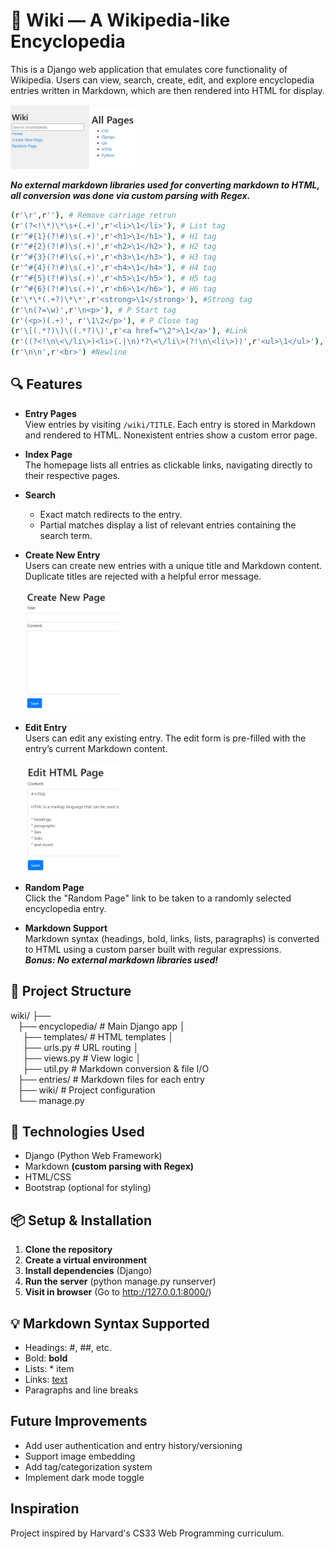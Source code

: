 # 🧠 Wiki — A Wikipedia-like Encyclopedia

This is a Django web application that emulates core functionality of Wikipedia. Users can view, search, create, edit, and explore encyclopedia entries written in Markdown, which are then rendered into HTML for display. 

<img src="https://github.com/apiyarali/Wiki-A-Wikipedia-like-Encyclopedia/blob/07b3234928d89f00c9303a4da273f0cf8d11e3f5/screenshots/wiki_main.jpg" alt="wiki_main" width="200">

**_No external markdown libraries used for converting markdown to HTML, all conversion was done via custom parsing with Regex._**
```bash
(r'\r',r''), # Remove carriage retrun
(r'(?<!\*)\*\s+(.+)',r'<li>\1</li>'), # List tag
(r'^#{1}(?!#)\s(.+)',r'<h1>\1</h1>'), # H1 tag
(r'^#{2}(?!#)\s(.+)',r'<h2>\1</h2>'), # H2 tag
(r'^#{3}(?!#)\s(.+)',r'<h3>\1</h3>'), # H3 tag
(r'^#{4}(?!#)\s(.+)',r'<h4>\1</h4>'), # H4 tag
(r'^#{5}(?!#)\s(.+)',r'<h5>\1</h5>'), # H5 tag
(r'^#{6}(?!#)\s(.+)',r'<h6>\1</h6>'), # H6 tag
(r'\*\*(.+?)\*\*',r'<strong>\1</strong>'), #Strong tag
(r'\n(?=\w)',r'\n<p>'), # P Start tag
(r'(<p>)(.+)', r'\1\2</p>'), # P Close tag
(r'\[(.*?)\]\((.*?)\)',r'<a href="\2">\1</a>'), #Link
(r'((?<!\n\<\/li\>)<li>(.|\n)*?\<\/li\>(?!\n\<li\>))',r'<ul>\1</ul>'), #UL tag
(r'\n\n',r'<br>') #Newline
```

## 🔍 Features

- **Entry Pages**  
  View entries by visiting `/wiki/TITLE`. Each entry is stored in Markdown and rendered to HTML. Nonexistent entries show a custom error page.

- **Index Page**  
  The homepage lists all entries as clickable links, navigating directly to their respective pages.

- **Search**  
  - Exact match redirects to the entry.  
  - Partial matches display a list of relevant entries containing the search term.

- **Create New Entry**  
  Users can create new entries with a unique title and Markdown content. Duplicate titles are rejected with a helpful error message.
  
  <img src="https://github.com/apiyarali/Wiki-A-Wikipedia-like-Encyclopedia/blob/07b3234928d89f00c9303a4da273f0cf8d11e3f5/screenshots/wiki_newpage.jpg" alt="wiki_newpage" width="150">
  
- **Edit Entry**  
  Users can edit any existing entry. The edit form is pre-filled with the entry’s current Markdown content.

  <img src="https://github.com/apiyarali/Wiki-A-Wikipedia-like-Encyclopedia/blob/07b3234928d89f00c9303a4da273f0cf8d11e3f5/screenshots/wiki_editpage.jpg" alt="wiki_editpage" width="150">

- **Random Page**  
  Click the "Random Page" link to be taken to a randomly selected encyclopedia entry.

- **Markdown Support**  
  Markdown syntax (headings, bold, links, lists, paragraphs) is converted to HTML using a custom parser built with regular expressions.  
  **_Bonus: No external markdown libraries used!_**

## 📂 Project Structure

wiki/ ├── </br>
  &nbsp;&nbsp;&nbsp;├── encyclopedia/ # Main Django app │ </br> 
        &nbsp;&nbsp;&nbsp;&nbsp;&nbsp;├── templates/ # HTML templates │ </br>
        &nbsp;&nbsp;&nbsp;&nbsp;&nbsp;├── urls.py # URL routing │ </br>
        &nbsp;&nbsp;&nbsp;&nbsp;&nbsp;├── views.py # View logic │ </br>
        &nbsp;&nbsp;&nbsp;&nbsp;&nbsp;├── util.py # Markdown conversion & file I/O </br>
   &nbsp;&nbsp;&nbsp;├── entries/ # Markdown files for each entry </br>
   &nbsp;&nbsp;&nbsp;├── wiki/ # Project configuration </br>
   &nbsp;&nbsp;&nbsp;└── manage.py </br>

## 🧰 Technologies Used

- Django (Python Web Framework)
- Markdown **(custom parsing with Regex)**
- HTML/CSS
- Bootstrap (optional for styling)

## 📦 Setup & Installation

1. **Clone the repository**
2. **Create a virtual environment**
3. **Install dependencies** (Django)
4. **Run the server** (python manage.py runserver)
5. **Visit in browser** (Go to http://127.0.0.1:8000/)

## 💡 Markdown Syntax Supported

* Headings: #, ##, etc.
* Bold: **bold**
* Lists: * item
* Links: [text](url)
* Paragraphs and line breaks

## Future Improvements

* Add user authentication and entry history/versioning
* Support image embedding
* Add tag/categorization system
* Implement dark mode toggle

## Inspiration
Project inspired by Harvard's CS33 Web Programming curriculum.

